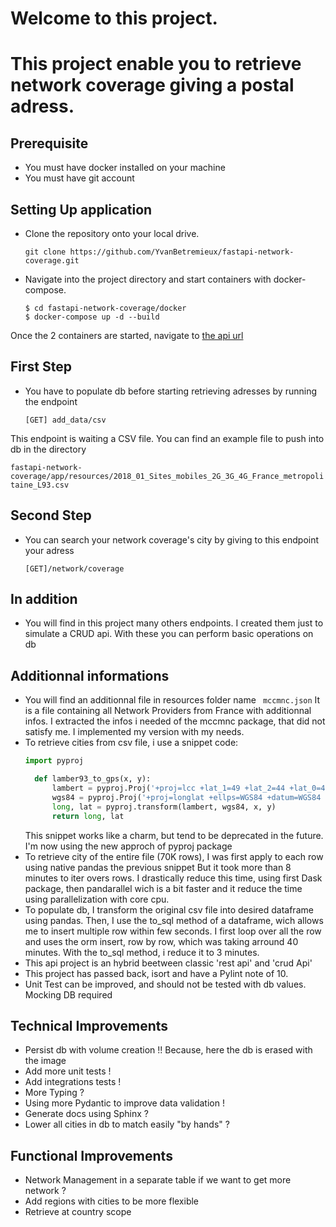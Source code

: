 Welcome to this project.
=======

# This project enable you to retrieve network coverage giving a postal adress.

## Prerequisite

* You must have docker installed on your machine
* You must have git account

## Setting Up application


* Clone the repository onto your local drive.
    ```shell
    git clone https://github.com/YvanBetremieux/fastapi-network-coverage.git
    ```
* Navigate into the project directory and start containers with docker-compose.
    ```shell
    $ cd fastapi-network-coverage/docker
    $ docker-compose up -d --build
    ```
  
Once the 2 containers are started, navigate to <a href="http://localhost:8000/docs" target="_blank">the api url</a>

## First Step

* You have to populate db before starting retrieving adresses by running the endpoint
    ```shell
    [GET] add_data/csv
    ```

This endpoint is waiting a CSV file. You can find an example file to push into db in the directory
    
`fastapi-network-coverage/app/resources/2018_01_Sites_mobiles_2G_3G_4G_France_metropolitaine_L93.csv`


## Second Step
* You can search your network coverage's city by giving to this endpoint your adress
    ```shell
    [GET]/network/coverage
    ```

## In addition
* You will find in this project many others endpoints. I created them just to simulate a CRUD api. With these
  you can perform basic operations on db

## Additionnal informations

* You will find an additionnal file in resources folder name `` mccmnc.json``
    It is a file containing all Network Providers from France with additionnal infos. I extracted the infos i needed of the mccmnc package, 
    that did not satisfy me. I implemented my version with my needs.
* To retrieve cities from csv file, i use a snippet code: 
  ``` python
  import pyproj

    def lamber93_to_gps(x, y):
        lambert = pyproj.Proj('+proj=lcc +lat_1=49 +lat_2=44 +lat_0=46.5 +lon_0=3 +x_0=700000 +y_0=6600000 +ellps=GRS80 +towgs84=0,0,0,0,0,0,0 +units=m +no_defs')
        wgs84 = pyproj.Proj('+proj=longlat +ellps=WGS84 +datum=WGS84 +no_defs')
        long, lat = pyproj.transform(lambert, wgs84, x, y)
        return long, lat
  ```
  This snippet works like a charm, but tend to be deprecated in the future. I'm now using the new approch of pyproj package
* To retrieve city of the entire file (70K rows), I was first apply to each row using native pandas the previous snippet
  But it took more than 8 minutes to iter overs rows. I drastically reduce this time, using first Dask package, then pandarallel wich is a bit faster
  and it reduce the time using parallelization with core cpu.
* To populate db, I transform the original csv file into desired dataframe using pandas.
  Then, I use the to_sql method of a dataframe, wich allows me to insert multiple row within few seconds.
  I first loop over all the row and uses the orm insert, row by row, which was taking arround 40 minutes. With the to_sql method, i reduce it
  to 3 minutes.
* This api project is an hybrid beetween classic 'rest api' and 'crud Api'
* This project has passed back, isort and have a Pylint note of 10.
* Unit Test can be improved, and should not be tested with db values. Mocking DB required

## Technical Improvements

* Persist db with volume creation !! Because, here the db is erased with the image
* Add more unit tests ! 
* Add integrations tests ! 
* More Typing ?
* Using more Pydantic to improve data validation ! 
* Generate docs using Sphinx ?
* Lower all cities in db to match easily "by hands" ?

## Functional Improvements

* Network Management in a separate table if we want to get more network ?
* Add regions with cities to be more flexible
* Retrieve at country scope
